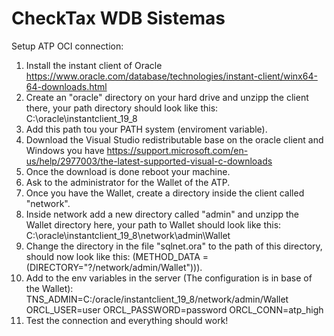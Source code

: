 ﻿# CheckTax WDB Sistemas
Setup ATP OCI connection:
  1. Install the instant client of Oracle https://www.oracle.com/database/technologies/instant-client/winx64-64-downloads.html
  2. Create an "oracle" directory on your hard drive and unzipp the client there, your path directory should look like this: C:\oracle\instantclient_19_8
  3. Add this path tou your PATH system (enviroment variable).
  4. Download the Visual Studio redistributable base on the oracle client and Windows you have https://support.microsoft.com/en-us/help/2977003/the-latest-supported-visual-c-downloads
  5. Once the download is done reboot your machine.
  6. Ask to the administrator for the Wallet of the ATP.
  7. Once you have the Wallet, create a directory inside the client called "network".
  8. Inside network add a new directory called "admin" and unzipp the Wallet directory here, your path to Wallet should look like this: C:\oracle\instantclient_19_8\network\admin\Wallet
  9. Change the directory in the file "sqlnet.ora" to the path of this directory, should now look like this: (METHOD_DATA = (DIRECTORY="?/network/admin/Wallet"))).
  10. Add to the env variables in the server (The configuration is in base of the Wallet):
    TNS_ADMIN=C:/oracle/instantclient_19_8/network/admin/Wallet
    ORCL_USER=user
    ORCL_PASSWORD=password
    ORCL_CONN=atp_high
   11. Test the connection and everything should work!
